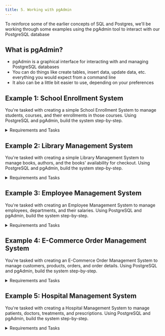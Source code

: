 ```yaml
---
title: 5. Working with pgAdmin
---
```


To reinforce some of the earlier concepts of SQL and Postgres, we'll be working through some examples using the pgAdmin tool to interact with our PostgreSQL database

## What is pgAdmin?
- pgAdmin is a graphical interface for interacting with and managing PostgreSQL databases
- You can do things like create tables, insert data, update data, etc. everything you would expect from a command line
- It also can be a little bit easier to use, depending on your preferences

## Example 1: School Enrollment System
You're tasked with creating a simple School Enrollment System to manage students, courses, and their enrollments in those courses. Using PostgreSQL and pgAdmin, build the system step-by-step.

<details>
<summary>Requirements and Tasks</summary>

### Requirements
- Your database must store the following **student data**:

| First Name | Last Name  | Email                           | School Enrollment Date |
|------------|------------|---------------------------------|------------------------|
| Alice      | Johnson    | alice.johnson@example.com       | September 15, 2024     |
| Bob        | Smith      | bob.smith@example.com           | September 16, 2024     |
| Charlie    | Williams   | charlie.williams@example.com    | September 17, 2024     |

- Your database must store the following **course data**:

| Course Name    | Course Description               |
|----------------|----------------------------------|
| Physics 101    | Introduction to Physics          |
| Literature 201 | Basics of World Literature       |
| History 101    | A Survey of Historical Events    |

- Your database must store the following **course enrollments**:

| Student Name          | Course Name    | Enrollment Date     |
|-----------------------|----------------|---------------------|
| Alice Johnson         | Physics 101    | September 18, 2024  |
| Alice Johnson         | Literature 201 | September 18, 2024  |
| Bob Smith             | History 101    | September 19, 2024  |

### Tasks
1. Create the tables to store all of this data
1. Insert the data provided into the tables
1. Write `SELECT` statements to do the following:
    - Retrieve the **full names** of all students
    - Retrieve the **course names** of all of "Bob Smith"'s courses
    - Retrieve all **students** enrolled in "Physics 101"
1. Change "Charlie William"'s email to `charlie.w.newemail@example.com`
1. Remove "Alice Johnson" from "Literature 201"
</details>

## Example 2: Library Management System
You're tasked with creating a simple Library Management System to manage books, authors, and the books' availability for checkout. Using PostgreSQL and pgAdmin, build the system step-by-step.

<details>
<summary>Requirements and Tasks</summary>

### Requirements
- Your database must store the following **author data**:

| First Name | Last Name  | Date of Birth | Nationality         |
|------------|------------|---------------|---------------------|
| George     | Orwell     | June 25, 1903 | British             |
| Jane       | Austen     | December 16, 1775 | British         |
| Mark       | Twain      | November 30, 1835 | American         |

- Your database must store the following **book data**:

| Title               | Genre      | Publication Year | Author          |
|---------------------|------------|------------------|-----------------|
| 1984                | Dystopian  | 1949             | George Orwell   |
| Pride and Prejudice  | Romance    | 1813             | Jane Austen     |
| The Adventures of Huckleberry Finn | Adventure | 1884 | Mark Twain    |

- Your database must store the following **book availability data**:

| Book Title                          | Available   | Last Checkout Date |
|-------------------------------------|-------------|--------------------|
| 1984                                | Yes         | September 10, 2024 |
| Pride and Prejudice                 | No          | August 25, 2024    |
| The Adventures of Huckleberry Finn  | Yes         | September 15, 2024 |

### Tasks
1. Create the tables to store all of this data
1. Insert the data provided into the tables
1. Write `SELECT` statements to do the following:
    - Retrieve the **full names** of all authors
    - Retrieve the **titles** of all available books
    - Retrieve the **titles** of all books by "George Orwell"
1. Update the **availability** of "Pride and Prejudice" to "Yes"
1. Remove "The Adventures of Huckleberry Finn" from the available books list
</details>

## Example 3: Employee Management System
You're tasked with creating an Employee Management System to manage employees, departments, and their salaries. Using PostgreSQL and pgAdmin, build the system step-by-step.

<details>
<summary>Requirements and Tasks</summary>

### Requirements
- Your database must store the following **employee data**:

| First Name | Last Name  | Email                           | Hire Date        |
|------------|------------|---------------------------------|------------------|
| Sarah      | Connor     | sarah.connor@example.com        | January 5, 2023  |
| John       | Doe        | john.doe@example.com            | March 12, 2022   |
| Jane       | Smith      | jane.smith@example.com          | May 15, 2023     |

- Your database must store the following **department data**:

| Department Name    | Department Head |
|--------------------|-----------------|
| Human Resources    | Sarah Connor    |
| Engineering        | John Doe        |
| Marketing          | Jane Smith      |

- Your database must store the following **salary data**:

| Employee Name    | Department         | Salary      |
|------------------|--------------------|-------------|
| Sarah Connor     | Human Resources    | $75,000     |
| John Doe         | Engineering        | $85,000     |
| Jane Smith       | Marketing          | $70,000     |

### Tasks
1. Create the tables to store all of this data
1. Insert the data provided into the tables
1. Write `SELECT` statements to do the following:
    - Retrieve the **full names** of all employees
    - Retrieve the **department names** where the salary is above $70,000
    - Retrieve the **department head** of "Engineering"
1. Increase **Jane Smith's salary** to $75,000
1. Remove "John Doe" from the "Engineering" department
</details>

## Example 4: E-Commerce Order Management System
You're tasked with creating an E-Commerce Order Management System to manage customers, products, orders, and order details. Using PostgreSQL and pgAdmin, build the system step-by-step.

<details>
<summary>Requirements and Tasks</summary>

### Requirements
- Your database must store the following **customer data**:

| First Name | Last Name  | Email                           | Address                     | City         | Country     |
|------------|------------|---------------------------------|-----------------------------|--------------|-------------|
| Emily      | Brown      | emily.brown@example.com         | 1234 Elm Street              | New York     | USA         |
| Michael    | Green      | michael.green@example.com       | 5678 Maple Avenue            | Los Angeles  | USA         |
| Sarah      | White      | sarah.white@example.com         | 246 Oak Street               | London       | UK          |

- Your database must store the following **product data**:

| Product Name     | Description       | Price       | Stock Quantity |
|------------------|-------------------|-------------|----------------|
| Laptop           | 15" gaming laptop | $1,500      | 20             |
| Smartphone       | Latest model      | $800        | 50             |
| Headphones       | Wireless headset  | $100        | 100            |

- Your database must store the following **order data**:

| Order ID | Customer Name  | Order Date         | Total Amount  |
|----------|----------------|--------------------|---------------|
| 1        | Emily Brown    | September 1, 2024  | $2,400        |
| 2        | Michael Green  | September 5, 2024  | $800          |

- Your database must store the following **order details data**:

| Order ID | Product Name  | Quantity | Line Total |
|----------|---------------|----------|------------|
| 1        | Laptop        | 1        | $1,500     |
| 1        | Headphones    | 3        | $300       |
| 2        | Smartphone    | 1        | $800       |

### Tasks
1. Create the tables to store all of this data
1. Insert the data provided into the tables
1. Write `SELECT` statements to do the following:
     - Retrieve the **full names** of all customers
     - Retrieve the **products** purchased by "Emily Brown"
     - Retrieve all **customers** who ordered a product costing more than $1,000
1. Update the **stock quantity** for "Headphones" after Emily Brown's purchase
1. Cancel Michael Green’s order by deleting all **order details** and the corresponding **order**
</details>

## Example 5: Hospital Management System
You're tasked with creating a Hospital Management System to manage patients, doctors, treatments, and prescriptions. Using PostgreSQL and pgAdmin, build the system step-by-step.  
<details>
<summary>Requirements and Tasks</summary>

### Requirements
- Your database must store the following **patient data**:

| First Name | Last Name  | Date of Birth | Address                 | Phone Number    |
|------------|------------|---------------|-------------------------|-----------------|
| John       | Miller     | May 15, 1985  | 789 Pine Street         | 555-1234        |
| Laura      | Turner     | February 28, 1992 | 987 Cedar Lane       | 555-5678        |
| Daniel     | Lewis      | July 8, 1975  | 456 Oak Avenue          | 555-8765        |

- Your database must store the following **doctor data**:

| First Name | Last Name  | Specialty           | Email                          |
|------------|------------|---------------------|---------------------------------|
| David      | Adams      | Cardiologist        | david.adams@hospital.com        |
| Susan      | Martinez   | Neurologist         | susan.martinez@hospital.com     |
| Emily      | Johnson    | General Practitioner | emily.johnson@hospital.com     |

- Your database must store the following **treatment data**:

| Patient Name  | Doctor Name       | Treatment        | Treatment Date    |
|---------------|-------------------|------------------|-------------------|
| John Miller   | David Adams       | Heart Surgery    | August 15, 2024   |
| Laura Turner  | Emily Johnson     | Flu Treatment    | September 10, 2024 |
| Daniel Lewis  | Susan Martinez    | Brain Scan       | September 20, 2024 |

- Your database must store the following **prescription data**:

| Patient Name  | Doctor Name       | Medication       | Dosage  | Prescription Date |
|---------------|-------------------|------------------|---------|-------------------|
| John Miller   | David Adams       | Beta Blockers    | 50mg    | August 20, 2024   |
| Laura Turner  | Emily Johnson     | Ibuprofen        | 200mg   | September 11, 2024 |
| Daniel Lewis  | Susan Martinez    | Antidepressants  | 10mg    | September 22, 2024 |

### Tasks
1. Create the tables to store all of this data
1. Insert the data provided into the tables
1. Write `SELECT` statements to do the following:
     - Retrieve the **full names** of all doctors
     - Retrieve all **patients** treated by "Emily Johnson"
     - Retrieve all **prescriptions** for "John Miller"
1. Update the **dosage** for Laura Turner’s "Ibuprofen" prescription to 400mg
1. Remove **Daniel Lewis' Brain Scan treatment** from the system
</details>
